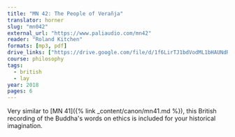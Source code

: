 ```yaml
---
title: "MN 42: The People of Verañja"
translator: horner
slug: "mn042"
external_url: "https://www.paliaudio.com/mn42"
reader: "Roland Kitchen"
formats: [mp3, pdf]
drive_links: ["https://drive.google.com/file/d/1f6LirTJ1bdVodML1bHAUNdR_T4CCDuG_/view?usp=drivesdk", "https://drive.google.com/file/d/1fcdV_DcxqRG3rGV1bETIVsAWdGowJpfc/view?usp=drivesdk"]
course: philosophy
tags:
  - british
  - lay
year: 2018
pages: 6
---
```


Very similar to [MN 41]({% link _content/canon/mn41.md %}), this British recording of the Buddha's words on ethics is included for your historical imagination.

